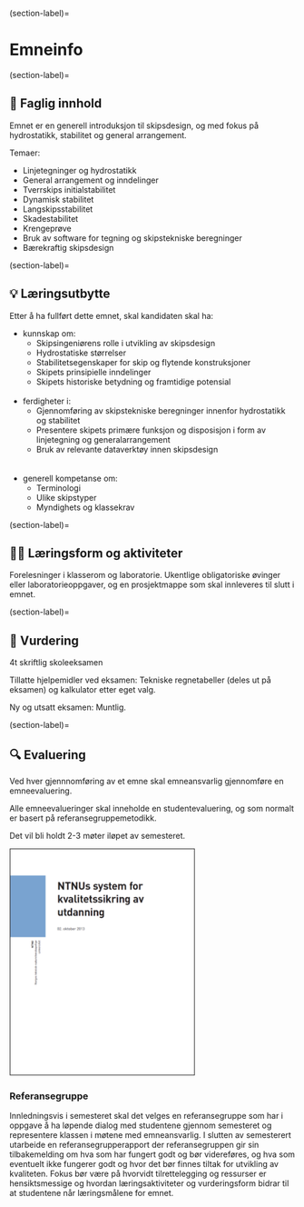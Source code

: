 (section-label)=
# Emneinfo 
(section-label)=
## 📖 Faglig innhold
Emnet er en generell introduksjon til skipsdesign, og med fokus på hydrostatikk, stabilitet og general arrangement. 

Temaer: 
- Linjetegninger og hydrostatikk 
- General arrangement og inndelinger
- Tverrskips initialstabilitet
- Dynamisk stabilitet
- Langskipsstabilitet
- Skadestabilitet
- Krengeprøve
- Bruk av software for tegning og skipstekniske beregninger
- Bærekraftig skipsdesign

(section-label)=
## 💡 Læringsutbytte 
Etter å ha fullført dette emnet, skal kandidaten skal ha:

- kunnskap om:
    - Skipsingeniørens rolle i utvikling av skipsdesign
    - Hydrostatiske størrelser
    - Stabilitetsegenskaper for skip og flytende konstruksjoner
    - Skipets prinsipielle inndelinger 
    - Skipets historiske betydning og framtidige potensial  
    <br>
- ferdigheter i:
    - Gjennomføring av skipstekniske beregninger innenfor hydrostatikk og  stabilitet
    - Presentere skipets primære funksjon og disposisjon i form av linjetegning og generalarrangement
    - Bruk av relevante dataverktøy innen skipsdesign 
    <br>
    <br>
- generell kompetanse om:
    - Terminologi
    - Ulike skipstyper
    - Myndighets og klassekrav

(section-label)=
## 👨‍🏫 Læringsform og aktiviteter 

Forelesninger i klasserom og laboratorie. Ukentlige obligatoriske øvinger eller laboratorieoppgaver, og en prosjektmappe som skal innleveres til slutt i emnet.

(section-label)=
## 🏅 Vurdering 

4t skriftlig skoleeksamen

Tillatte hjelpemidler ved eksamen: Tekniske regnetabeller (deles ut på eksamen) og kalkulator etter eget valg.

Ny og utsatt eksamen: Muntlig.

(section-label)=
## 🔍 Evaluering
Ved hver gjennnomføring av et emne skal emneansvarlig gjennomføre en emneevaluering. 

Alle emneevalueringer skal inneholde en studentevaluering, og som normalt er basert på referansegruppemetodikk. 

Det vil bli holdt 2-3 møter iløpet av semesteret. 

<img src='./images/ntnu_kvalitetsikringsystem.png' width=”400” height='400' >

### Referansegruppe 

Innledningsvis i semesteret skal det velges en referansegruppe som har i oppgave å ha løpende dialog med studentene gjennom semesteret og representere klassen i møtene med emneansvarlig. I slutten av semesterert utarbeide en referansegrupperapport der referansegruppen gir sin tilbakemelding om hva som har fungert godt og 	bør videreføres, og hva som eventuelt ikke fungerer godt og hvor det bør finnes tiltak for utvikling av kvaliteten. Fokus bør være på hvorvidt 	tilrettelegging og ressurser er hensiktsmessige og hvordan læringsaktiviteter og vurderingsform bidrar til at studentene når læringsmålene for emnet. 



